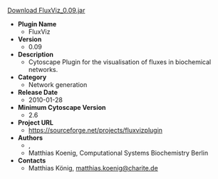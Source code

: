 <a href="FluxViz_0.09.jar">Download FluxViz_0.09.jar</a>

* __Plugin Name__
  * FluxViz
* __Version__
  * 0.09
* __Description__
  * Cytoscape Plugin for the visualisation of fluxes in biochemical networks.
* __Category__
  * Network generation
* __Release Date__
  * 2010-01-28
* __Minimum Cytoscape Version__
  * 2.6
* __Project URL__
  * https://sourceforge.net/projects/fluxvizplugin
* __Authors__
  * , 
  * Matthias Koenig, Computational Systems Biochemistry Berlin
* __Contacts__
  * Matthias König, matthias.koenig@charite.de
